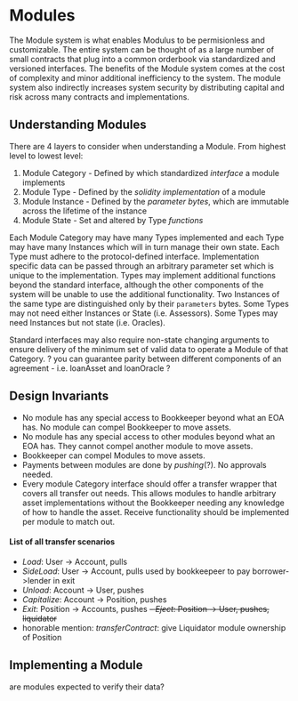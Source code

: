 # Modules

The Module system is what enables Modulus to be permisionless and customizable. The entire system can be thought of as a 
large number of small contracts that plug into a common orderbook via standardized and versioned interfaces. The benefits 
of the Module system comes at the cost of complexity and minor additional inefficiency to the system. The module system
also indirectly increases system security by distributing capital and risk across many contracts and implementations.

## Understanding Modules
There are 4 layers to consider when understanding a Module. From highest level to lowest level:
1. Module Category - Defined by which standardized *interface* a module implements  
2. Module Type - Defined by the *solidity implementation* of a module
3. Module Instance - Defined by the *parameter bytes*, which are immutable across the lifetime of the instance
4. Module State - Set and altered by Type *functions*

Each Module Category may have many Types implemented and each Type may have many Instances which will in turn manage their
own state.
Each Type must adhere to the protocol-defined interface. Implementation specific data can be passed through an arbitrary 
parameter set which is unique to the implementation. Types may implement additional functions beyond the standard interface,
although the other components of the system will be unable to use the additional functionality.
Two Instances of the same type are distinguished only by their `parameters` bytes. Some Types may not need either Instances or State (i.e. Assessors). Some Types may need Instances but not state (i.e. Oracles).

Standard interfaces may also require non-state changing arguments to ensure delivery of the minimum set of valid data to operate
a Module of that Category. ? you can guarantee parity between different components of an agreement - i.e. loanAsset and loanOracle ?

## Design Invariants
- No module has any special access to Bookkeeper beyond what an EOA has. No module can compel Bookkeeper to move assets.
- No module has any special access to other modules beyond what an EOA has. They cannot compel another module to move assets.
- Bookkeeper can compel Modules to move assets.
- Payments between modules are done by *pushing*(?). No approvals needed.
- Every module Category interface should offer a transfer wrapper that covers all transfer out needs. This allows modules to handle arbitrary asset implementations without the Bookkeeper needing any knowledge of how to handle the asset. Receive functionality should be implemented per module to match out.

#### List of all transfer scenarios
- *Load*: User -> Account, pulls
- *SideLoad*: User -> Account, pulls used by bookkeepeer to pay borrower->lender in exit
- *Unload*: Account -> User, pushes
- *Capitalize*: Account -> Position, pushes
- *Exit*: Position -> Accounts, pushes
~~- *Eject*: Position -> User, pushes, liquidator~~
- honorable mention: *transferContract*: give Liquidator module ownership of Position

## Implementing a Module
are modules expected to verify their data?
